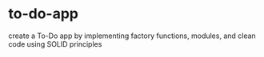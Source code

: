 # to-do-app
create a To-Do app by implementing factory functions, modules, and clean code using SOLID principles
